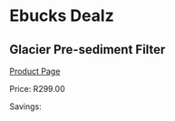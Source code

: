 
# Ebucks Dealz
## Glacier Pre-sediment Filter
[Product Page](https://www.ebucks.com/web/shop/productSelected.do?prodId=184273704&catId=704988430)

Price: R299.00

Savings: 


	